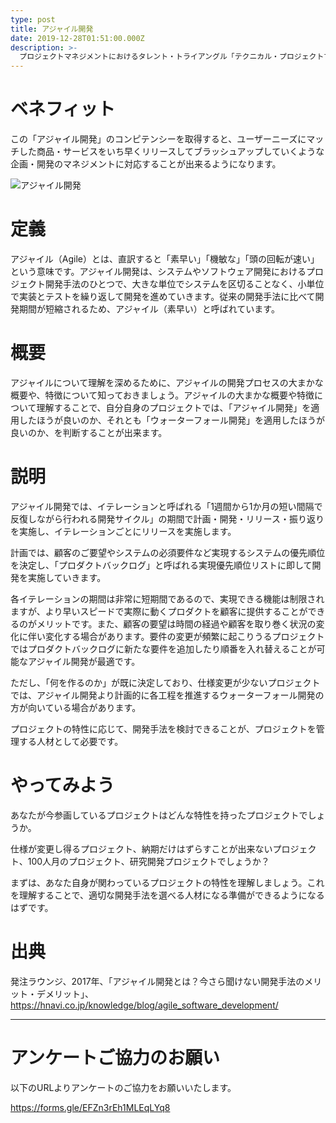 ```yaml
---
type: post
title: アジャイル開発
date: 2019-12-28T01:51:00.000Z
description: >-
  プロジェクトマネジメントにおけるタレント・トライアングル「テクニカル・プロジェクトマネジメント」より、「アジャイル開発」への理解を深めプロジェクト・マネジャーに必要とされるコンピテンシーを身に着けよう。
---
```

# ベネフィット

この「アジャイル開発」のコンピテンシーを取得すると、ユーザーニーズにマッチした商品・サービスをいち早くリリースしてブラッシュアップしていくような企画・開発のマネジメントに対応することが出来るようになります。

![アジャイル開発](/img/アジャイル開発.png "アジャイル開発")

# 定義

アジャイル（Agile）とは、直訳すると「素早い」「機敏な」「頭の回転が速い」という意味です。アジャイル開発は、システムやソフトウェア開発におけるプロジェクト開発手法のひとつで、大きな単位でシステムを区切ることなく、小単位で実装とテストを繰り返して開発を進めていきます。従来の開発手法に比べて開発期間が短縮されるため、アジャイル（素早い）と呼ばれています。

# 概要

アジャイルについて理解を深めるために、アジャイルの開発プロセスの大まかな概要や、特徴について知っておきましょう。アジャイルの大まかな概要や特徴について理解することで、自分自身のプロジェクトでは、「アジャイル開発」を適用したほうが良いのか、それとも「ウォーターフォール開発」を適用したほうが良いのか、を判断することが出来ます。

# 説明

アジャイル開発では、イテレーションと呼ばれる「1週間から1か月の短い間隔で反復しながら行われる開発サイクル」の期間で計画・開発・リリース・振り返りを実施し、イテレーションごとにリリースを実施します。

計画では、顧客のご要望やシステムの必須要件など実現するシステムの優先順位を決定し、「プロダクトバックログ」と呼ばれる実現優先順位リストに即して開発を実施していきます。

各イテレーションの期間は非常に短期間であるので、実現できる機能は制限されますが、より早いスピードで実際に動くプロダクトを顧客に提供することができるのがメリットです。また、顧客の要望は時間の経過や顧客を取り巻く状況の変化に伴い変化する場合があります。要件の変更が頻繁に起こりうるプロジェクトではプロダクトバックログに新たな要件を追加したり順番を入れ替えることが可能なアジャイル開発が最適です。

ただし、「何を作るのか」が既に決定しており、仕様変更が少ないプロジェクトでは、アジャイル開発より計画的に各工程を推進するウォーターフォール開発の方が向いている場合があります。

プロジェクトの特性に応じて、開発手法を検討できることが、プロジェクトを管理する人材として必要です。

# やってみよう

あなたが今参画しているプロジェクトはどんな特性を持ったプロジェクトでしょうか。

仕様が変更し得るプロジェクト、納期だけはずらすことが出来ないプロジェクト、100人月のプロジェクト、研究開発プロジェクトでしょうか？

まずは、あなた自身が関わっているプロジェクトの特性を理解しましょう。これを理解することで、適切な開発手法を選べる人材になる準備ができるようになるはずです。

# 出典

発注ラウンジ、2017年、「アジャイル開発とは？今さら聞けない開発手法のメリット・デメリット」、https://hnavi.co.jp/knowledge/blog/agile_software_development/

- - -

# アンケートご協力のお願い

以下のURLよりアンケートのご協力をお願いいたします。

https://forms.gle/EFZn3rEh1MLEqLYq8
